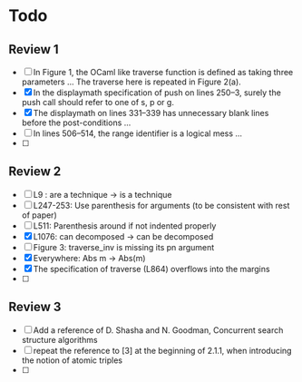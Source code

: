 # Todo
## Review 1
- [ ] In Figure 1, the OCaml like traverse function is defined as taking three parameters ...
	The traverse here is repeated in Figure 2(a).
- [x] In the displaymath specification of push on lines 250–3, surely the push call should refer to one of s, p or g.
- [x] The displaymath on lines 331–339 has unnecessary blank lines before the post-conditions ... 
- [ ] In lines 506–514, the range identifier is a logical mess ... 
- [ ]

## Review 2

- [ ] L9 : are a technique -> is a technique
- [ ] L247-253: Use parenthesis for arguments (to be consistent with rest of paper)
- [ ] L511: Parenthesis around if not indented properly
- [x] L1076: can decomposed -> can be decomposed
- [ ] Figure 3: traverse_inv is missing its pn argument
- [x] Everywhere: Abs m -> Abs(m)
- [x] The specification of traverse (L864) overflows into the margins
- [ ] 


## Review 3
- [ ] Add a reference of D. Shasha and N. Goodman, Concurrent search structure algorithms
- [ ] repeat the reference to [3] at the beginning of 2.1.1, when introducing the notion of atomic triples
- [ ]
